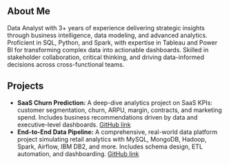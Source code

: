 
## About Me
Data Analyst with 3+ years of experience delivering strategic insights through business intelligence, data modeling, and advanced analytics. Proficient in SQL, Python, and Spark, with expertise in Tableau and Power BI for transforming complex data into actionable dashboards. Skilled in stakeholder collaboration, critical thinking, and driving data-informed decisions across cross-functional teams. 

## Projects

- **SaaS Churn Prediction:** A deep-dive analytics project on SaaS KPIs: customer segmentation, churn, ARPU, margin, contracts, and marketing spend. Includes business recommendations driven by data and executive-level dashboards. [GitHub link](https://github.com/shruthisree1234/SaaS_Churn_Prediction)
- **End-to-End Data Pipeline:** A comprehensive, real-world data platform project simulating retail analytics with MySQL, MongoDB, Hadoop, Spark, Airflow, IBM DB2, and more. Includes schema design, ETL automation, and dashboarding. [GitHub link](https://github.com/shruthisree1234/Data-Engineering-End-End-Project)
